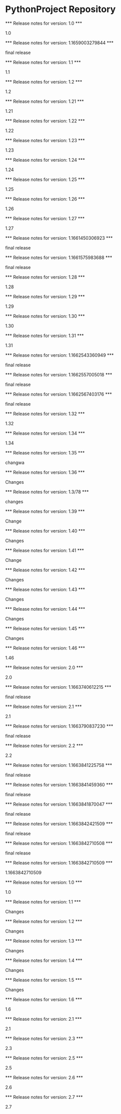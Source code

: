 # PythonProject Repository

*** Release notes for version: 1.0 ***

1.0

*** Release notes for version: 1.1659003279844 ***

final release

*** Release notes for version: 1.1 ***

1.1

*** Release notes for version: 1.2 ***

1.2

*** Release notes for version: 1.21 ***

1.21

*** Release notes for version: 1.22 ***

1.22

*** Release notes for version: 1.23 ***

1.23

*** Release notes for version: 1.24 ***

1.24

*** Release notes for version: 1.25 ***

1.25

*** Release notes for version: 1.26 ***

1.26

*** Release notes for version: 1.27 ***

1.27

*** Release notes for version: 1.1661450306923 ***

final release

*** Release notes for version: 1.1661575983688 ***

final release

*** Release notes for version: 1.28 ***

1.28

*** Release notes for version: 1.29 ***

1.29

*** Release notes for version: 1.30 ***

1.30

*** Release notes for version: 1.31 ***

1.31

*** Release notes for version: 1.1662543360949 ***

final release

*** Release notes for version: 1.1662557005018 ***

final release

*** Release notes for version: 1.1662567403176 ***

final release

*** Release notes for version: 1.32 ***

1.32

*** Release notes for version: 1.34 ***

1.34

*** Release notes for version: 1.35 ***

changwa

*** Release notes for version: 1.36 ***

Changes

*** Release notes for version: 1.3/78 ***

changes

*** Release notes for version: 1.39 ***

Change

*** Release notes for version: 1.40 ***

Changes

*** Release notes for version: 1.41 ***

Change

*** Release notes for version: 1.42 ***

Changes

*** Release notes for version: 1.43 ***

Changes

*** Release notes for version: 1.44 ***

Changes

*** Release notes for version: 1.45 ***

Changes

*** Release notes for version: 1.46 ***

1.46

*** Release notes for version: 2.0 ***

2.0

*** Release notes for version: 1.1663740612215 ***

final release

*** Release notes for version: 2.1 ***

2.1

*** Release notes for version: 1.1663790837230 ***

final release

*** Release notes for version: 2.2 ***

2.2

*** Release notes for version: 1.1663841225758 ***

final release

*** Release notes for version: 1.1663841459360 ***

final release

*** Release notes for version: 1.1663841870047 ***

final release

*** Release notes for version: 1.1663842421509 ***

final release

*** Release notes for version: 1.1663842710508 ***

final release

*** Release notes for version: 1.1663842710509 ***

1.1663842710509

*** Release notes for version: 1.0 ***

1.0

*** Release notes for version: 1.1 ***

Changes

*** Release notes for version: 1.2 ***

Changes

*** Release notes for version: 1.3 ***

Changes

*** Release notes for version: 1.4 ***

Changes

*** Release notes for version: 1.5 ***

Changes

*** Release notes for version: 1.6 ***

1.6

*** Release notes for version: 2.1 ***

2.1

*** Release notes for version: 2.3 ***

2.3

*** Release notes for version: 2.5 ***

2.5

*** Release notes for version: 2.6 ***

2.6

*** Release notes for version: 2.7 ***

2.7